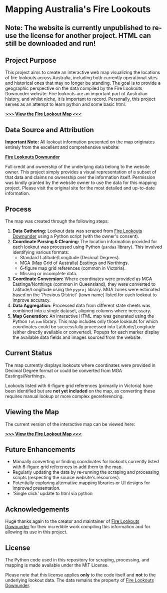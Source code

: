 # Mapping Australia's Fire Lookouts

## Note: The website is currently unpublished to re-use the license for another project. HTML can still be downloaded and run!

## Project Purpose

This project aims to create an interactive web map visualizing the locations of fire lookouts across Australia, including both currently operational sites and historical ones that may no longer be standing. The goal is to provide a geographic perspective on the data compiled by the Fire Lookouts Downunder website. Fire lookouts are an important part of Australian history, and whilst niche, it is important to record. 
Personally, this project serves as an attempt to learn python and some basic html. 

**[>>> View the Fire Lookout Map <<<](https://stertafed.github.io/fire-lookout-map/)**

## Data Source and Attribution

**Important Note:** All lookout information presented on the map originates entirely from the excellent and comprehensive website:

**[Fire Lookouts Downunder](https://www.firelookoutsdownunder.com/)**

Full credit and ownership of the underlying data belong to the website owner. This project simply provides a visual representation of a subset of that data and claims no ownership over the information itself. Permission was kindly granted by the website owner to use the data for this mapping project. Please visit the original site for the most detailed and up-to-date information.

## Process

The map was created through the following steps:

1.  **Data Gathering:** Lookout data was scraped from [Fire Lookouts Downunder](https://www.firelookoutsdownunder.com/) using a Python script (with the owner's consent).
2.  **Coordinate Parsing & Cleaning:** The location information provided for each lookout was processed using Python (`pandas` library). This involved identifying various formats:
    *   Standard Latitude/Longitude (Decimal Degrees).
    *   MGA (Map Grid of Australia) Eastings and Northings.
    *   6-figure map grid references (common in Victoria).
    *   Missing or incomplete data.
3.  **Coordinate Conversion:** Where coordinates were provided as MGA Eastings/Northings (common in Queensland), they were converted to Latitude/Longitude using the `pyproj` library. MGA zones were estimated based on the 'Previous District' (town name) listed for each lookout to improve accuracy.
4.  **Data Aggregation:** Processed data from different state sheets was combined into a single dataset, aligning columns where necessary.
5.  **Map Generation:** An interactive HTML map was generated using the Python `folium` library. This map includes only those lookouts for which coordinates could be successfully processed into Latitude/Longitude (either directly available or converted). Popups for each marker display the available data fields and images sourced from the website.

## Current Status

The map currently displays lookouts where coordinates were provided in Decimal Degree format or could be converted from MGA Eastings/Northings.

Lookouts listed with 6-figure grid references (primarily in Victoria) have been identified but are **not yet included** on the map, as converting these requires manual lookup or more complex georeferencing.

## Viewing the Map

The current version of the interactive map can be viewed here:

**[>>> View the Fire Lookout Map <<<](https://stertafed.github.io/fire-lookout-map/)**

## Future Enhancements

*   Manually converting or finding coordinates for lookouts currently listed with 6-figure grid references to add them to the map.
*   Regularly updating the data by re-running the scraping and processing scripts (respecting the source website's resources).
*   Potentially exploring alternative mapping libraries or UI designs for improved presentation.
*   'Single click' update to html via python 

## Acknowledgements

Huge thanks again to the creator and maintainer of [Fire Lookouts Downunder](https://www.firelookoutsdownunder.com/) for their incredible work compiling this information and for allowing its use in this project.

## License

The Python code used in this repository for scraping, processing, and mapping is made available under the MIT License.

Please note that this license applies **only** to the code itself and **not** to the underlying lookout data. The data remains the property of [Fire Lookouts Downunder](https://www.firelookoutsdownunder.com/).
